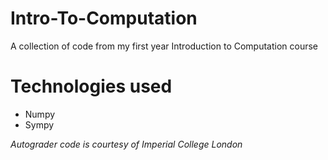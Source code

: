 # Intro-To-Computation
A collection of code from my first year Introduction to Computation course


<h1>Technologies used</h1>
<ul>
  <li>Numpy</li>
  <li>Sympy</li>
</ul>

<i>Autograder code is courtesy of Imperial College London</i>